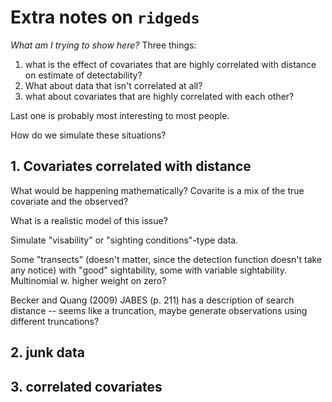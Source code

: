 Extra notes on `ridgeds`
========================


*What am I trying to show here?* Three things:

 1. what is the effect of covariates that are highly correlated with distance on estimate of detectability?
 2. What about data that isn't correlated at all?
 3. what about covariates that are highly correlated with each other?

Last one is probably most interesting to most people.


How do we simulate these situations?


## 1. Covariates correlated with distance

What would be happening mathematically? Covarite is a mix of the true covariate and the observed?

What is a realistic model of this issue?

Simulate "visability" or "sighting conditions"-type data.

Some "transects" (doesn't matter, since the detection function doesn't take any notice) with "good" sightability, some with variable sightability. Multinomial w. higher weight on zero?


Becker and Quang (2009) JABES (p. 211) has a description of search distance -- seems like a truncation, maybe generate observations using different truncations?

## 2. junk data


## 3. correlated covariates



